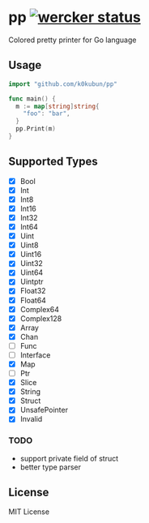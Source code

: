 # pp [![wercker status](https://app.wercker.com/status/d68cd67ea8da91a05e4e61a79852dad9/s "wercker status")](https://app.wercker.com/project/bykey/d68cd67ea8da91a05e4e61a79852dad9)

Colored pretty printer for Go language

## Usage

```go
import "github.com/k0kubun/pp"

func main() {
  m := map[string]string{
    "foo": "bar",
  }
  pp.Print(m)
}
```

## Supported Types

- [x] Bool
- [x] Int
- [x] Int8
- [x] Int16
- [x] Int32
- [x] Int64
- [x] Uint
- [x] Uint8
- [x] Uint16
- [x] Uint32
- [x] Uint64
- [x] Uintptr
- [x] Float32
- [x] Float64
- [x] Complex64
- [x] Complex128
- [x] Array
- [x] Chan
- [ ] Func
- [ ] Interface
- [x] Map
- [ ] Ptr
- [x] Slice
- [x] String
- [x] Struct
- [x] UnsafePointer
- [x] Invalid

### TODO

- support private field of struct
- better type parser

## License

MIT License
